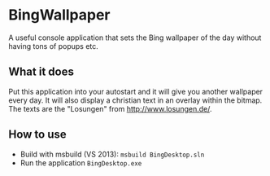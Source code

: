 # BingWallpaper
A useful console application that sets the Bing wallpaper of the day without having tons of popups etc.
## What it does
Put this application into your autostart and it will give you another wallpaper every day.
It will also display a christian text in an overlay within the bitmap. The texts are the "Losungen" from http://www.losungen.de/.
## How to use
  - Build with msbuild (VS 2013): 
```msbuild BingDesktop.sln```
  - Run the application ```BingDesktop.exe```